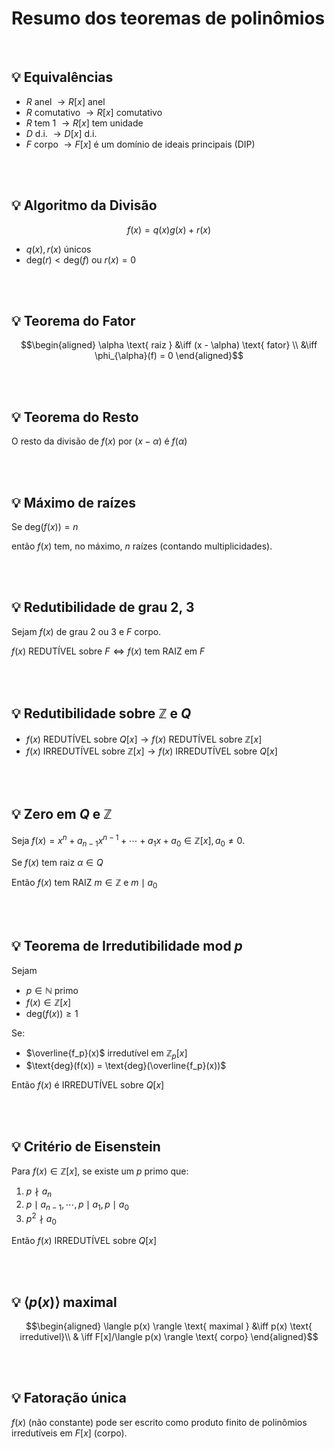 # Resumo dos teoremas de polinômios

<br>

## 💡 Equivalências

- $R$ anel $\rightarrow R[x]$ anel
- $R$ comutativo $\rightarrow R[x]$ comutativo
- $R$ tem 1 $\rightarrow R[x]$ tem unidade
- $D$ d.i. $\rightarrow D[x]$ d.i.
- $F$ corpo $\rightarrow F[x]$ é um domínio de ideais principais (DIP)

<br>
<br>

## 💡 Algoritmo da Divisão

```math
f(x) = q(x)g(x) + r(x)
```

- $q(x), r(x)$ únicos
- $\text{deg}(r) < \text{deg}(f)$ ou $r(x) = 0$

<br>
<br>

## 💡 Teorema do Fator

```math
\begin{aligned}
  \alpha \text{ raiz } &\iff (x - \alpha) \text{ fator} \\
  &\iff \phi_{\alpha}(f) = 0
\end{aligned}
```

<br>
<br>

## 💡 Teorema do Resto

O resto da divisão de $f(x)$ por $(x-\alpha)$ é $f(\alpha)$

<br>
<br>

## 💡 Máximo de raízes

Se $\text{deg}(f(x)) = n$

então $f(x)$ tem, no máximo, $n$ raízes (contando multiplicidades).

<br>
<br>

## 💡 Redutibilidade de grau 2, 3

Sejam $f(x)$ de grau 2 ou 3 e $F$ corpo.

$f(x)$ REDUTÍVEL sobre $F \iff f(x)$ tem RAIZ em $F$

<br>
<br>

## 💡 Redutibilidade sobre $\mathbb{Z}$ e $Q$

- $f(x)$ REDUTÍVEL sobre $Q[x] \rightarrow f(x)$ REDUTÍVEL sobre $\mathbb{Z}[x]$
- $f(x)$ IRREDUTÍVEL sobre $\mathbb{Z}[x] \rightarrow f(x)$ IRREDUTÍVEL sobre $Q[x]$

<br>
<br>

## 💡 Zero em $Q$ e $\mathbb{Z}$

Seja $f(x) = x^n + a_{n-1}x^{n-1} + \cdots + a_{1}x + a_0 \in \mathbb{Z}[x], a_0 \neq 0$.

Se $f(x)$ tem raiz $\alpha \in Q$

Então $f(x)$ tem RAIZ $m \in \mathbb{Z}$ e $m \mid a_0$

<br>
<br>

## 💡 Teorema de Irredutibilidade $\text{mod } p$

Sejam

- $p \in \mathbb{N}$ primo
- $f(x) \in \mathbb{Z}[x]$
- $\text{deg}(f(x)) \ge 1$

Se:

- $\overline{f_p}(x)$ irredutível em $\mathbb{Z}_p[x]$
- $\text{deg}(f(x)) = \text{deg}(\overline{f_p}(x))$

Então $f(x)$ é IRREDUTÍVEL sobre $Q[x]$

<br>
<br>

## 💡 Critério de Eisenstein

Para $f(x) \in \mathbb{Z}[x]$, se existe um $p$ primo que:

1. $p \nmid a_n$
2. $p \mid a_{n-1}, \cdots, p \mid a_1, p \mid a_0$
3. $p^2 \nmid a_0$

Então $f(x)$ IRREDUTÍVEL sobre $Q[x]$

<br>
<br>

## 💡 $\langle p(x) \rangle$ maximal

```math
\begin{aligned}
    \langle p(x) \rangle \text{ maximal } &\iff p(x) \text{ irredutivel}\\
    & \iff F[x]/\langle p(x) \rangle \text{ corpo}
\end{aligned}
```

<br>
<br>

## 💡 Fatoração única

$f(x)$ (não constante) pode ser escrito como produto finito de polinômios irredutíveis em $F[x]$ (corpo).
